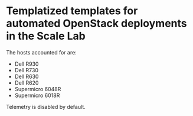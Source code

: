 # Templatized templates for automated OpenStack deployments in the Scale Lab

The hosts accounted for are:

* Dell R930
* Dell R730
* Dell R630
* Dell R620
* Supermicro 6048R
* Supermicro 6018R

Telemetry is disabled by default.



